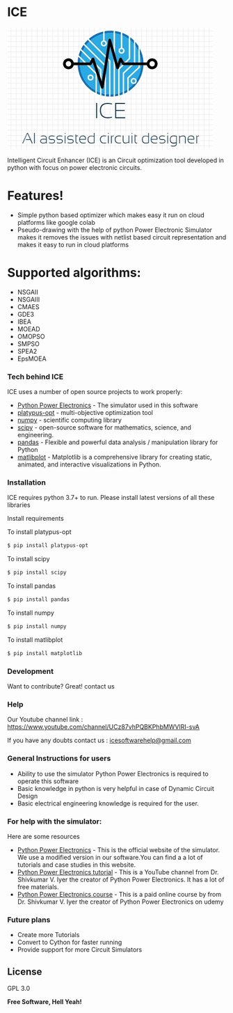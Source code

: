 # ICE

![N|Solid](https://raw.githubusercontent.com/madmax3000/ice/master/ice%20logo.jpg)


Intelligent Circuit Enhancer  (ICE)  is an Circuit optimization tool developed in python with focus on power electronic circuits.
#  Features! 
  - Simple  python based optimizer which makes easy it run on cloud platforms like google colab
  - Pseudo-drawing with the help of python Power Electronic Simulator makes it removes the issues with netlist based circuit representation and makes it easy to run in cloud platforms
# Supported algorithms:
- NSGAII
- NSGAIII
- CMAES
- GDE3
- IBEA
- MOEAD
- OMOPSO
- SMPSO
- SPEA2
- EpsMOEA






### Tech behind ICE

ICE uses a number of open source projects to work properly:

* [Python Power Electronics](https://www.pythonpowerelectronics.com/) - The simulator used in this software
* [platypus-opt](https://github.com/Project-Platypus/Platypus) - multi-objective optimization tool
* [numpy](https://www.numpy.org/) - scientific computing library
* [scipy](https://scipy.org/scipylib/) -  open-source software for mathematics, science, and engineering. 
* [pandas](https://pandas.pydata.org/) - Flexible and powerful data analysis / manipulation library for Python
* [matlibplot](https://matplotlib.org/) - Matplotlib is a comprehensive library for creating static, animated, and interactive visualizations in Python.


### Installation

ICE requires python 3.7+ to run.
Please install latest versions of all these libraries

Install requirements 

To install platypus-opt
```sh
$ pip install platypus-opt
```
To install scipy
```sh
$ pip install scipy
```
To install pandas
```sh
$ pip install pandas
```
To install numpy
```sh
$ pip install numpy
```
To install matlibplot
```sh
$ pip install matplotlib
```

### Development

Want to contribute? Great! contact us 
### Help
Our Youtube channel link : https://www.youtube.com/channel/UCz87vhPQBKPhbMWVIRI-svA


If you have  any doubts contact us : icesoftwarehelp@gmail.com

### General Instructions for users
- Ability to use the simulator Python Power Electronics is required to operate this software
- Basic knowledge in python is very helpful in case of Dynamic Circuit Design
- Basic electrical engineering knowledge is required for the user.

### For help with the simulator:
Here are some resources
* [Python Power Electronics](https://www.pythonpowerelectronics.com/) - This is the official website of the simulator. We use a modified version in our software.You can find a a lot of tutorials and case studies in this website.
* [Python Power Electronics tutorial](https://www.youtube.com/channel/UCxVbKNK18A_a9Ohd0Kb7kNA) - This is a YouTube channel from Dr. Shivkumar V. Iyer the creator of Python Power Electronics. It has a lot of free materials.
* [Python Power Electronics course](https://www.udemy.com/course/simulating-power-electronic-circuits-using-python/) - This is a paid online course by from Dr. Shivkumar V. Iyer the creator of Python Power Electronics on udemy

### Future plans

 - Create more Tutorials
 - Convert to Cython for faster running
 - Provide support for more Circuit Simulators

License
----

GPL 3.0


**Free Software, Hell Yeah!**

